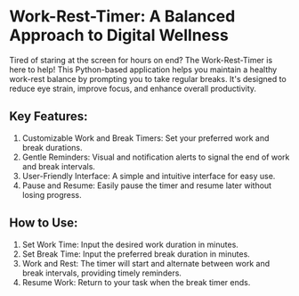 # Work-Rest-Timer: A Balanced Approach to Digital Wellness

Tired of staring at the screen for hours on end? The Work-Rest-Timer is here to help! This Python-based application helps you maintain a healthy work-rest balance by prompting you to take regular breaks. It's designed to reduce eye strain, improve focus, and enhance overall productivity.

## Key Features:
1. Customizable Work and Break Timers: Set your preferred work and break durations.
2. Gentle Reminders: Visual and notification alerts to signal the end of work and break intervals.
3. User-Friendly Interface: A simple and intuitive interface for easy use.
4. Pause and Resume: Easily pause the timer and resume later without losing progress.

## How to Use:
1. Set Work Time: Input the desired work duration in minutes.
2. Set Break Time: Input the preferred break duration in minutes.
3. Work and Rest: The timer will start and alternate between work and break intervals, providing timely reminders.
4. Resume Work: Return to your task when the break timer ends.
